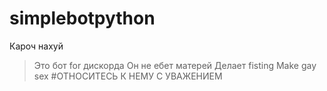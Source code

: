 # simplebotpython
Кароч нахуй
> Это бот for дискорда 
> Он не ебет матерей
> Делает fisting
> Make gay sex
#ОТНОСИТЕСЬ К НЕМУ С УВАЖЕНИЕМ
